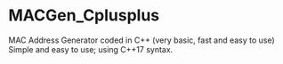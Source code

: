 # MACGen_Cplusplus
MAC Address Generator coded in C++ (very basic, fast and easy to use) <br />
Simple and easy to use; using C++17 syntax.
